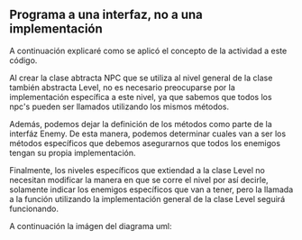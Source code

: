 ## Programa a una interfaz, no a una implementación

A continuación explicaré como se aplicó el concepto de la actividad a este código.

Al crear la clase abtracta NPC que se utiliza al nivel general de la clase también abstracta Level, no es necesario preocuparse por la implementación específica a este nivel, ya que sabemos que todos los npc's pueden ser llamados utilizando los mismos métodos.

Además, podemos dejar la definición de los métodos como parte de la interfáz Enemy. De esta manera, podemos determinar cuales van a ser los métodos específicos que debemos asegurarnos que todos los enemigos tengan su propia implementación.

Finalmente, los niveles específicos que extiendad a la clase Level no necesitan modificar la manera en que se corre el nivel por así decirle, solamente indicar los enemigos específicos que van a tener, pero la llamada a la función utilizando la implementación general de la clase Level seguirá funcionando.

A continuación la imágen del diagrama uml:

